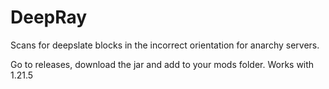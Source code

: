 # DeepRay

Scans for deepslate blocks in the incorrect orientation for anarchy servers.

Go to releases, download the jar and add to your mods folder. Works with 1.21.5